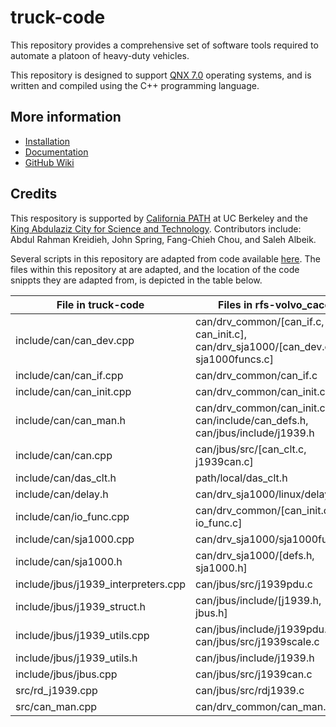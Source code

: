 # truck-code

This repository provides a comprehensive set of software tools required to automate a platoon of heavy-duty vehicles.

This repository is designed to support [QNX 7.0](http://blackberry.qnx.com/en/sdp7) operating systems, and is written and compiled using the C++ programming language.


## More information

- [Installation](https://github.com/AboudyKreidieh/truck-code/wiki/Setup-Instructions)
- [Documentation](https://aboudykreidieh.github.io/truck-code/)
- [GitHub Wiki](https://github.com/AboudyKreidieh/truck-code/wiki)


## Credits

This respository is supported by [California PATH](https://path.berkeley.edu/home) at UC Berkeley and the [King Abdulaziz City for Science and Technology](https://www.kacst.edu.sa/eng/Pages/default.aspx). Contributors include: Abdul Rahman Kreidieh, John Spring, Fang-Chieh Chou, and Saleh Albeik.

Several scripts in this repository are adapted from code available [here](https://github.com/jspring/rfs-volvo_cacc). The files within this repository at are adapted, and the location of the code snippts they are adapted from, is depicted in the table below.

| File in truck-code                  | Files in rfs-volvo_cacc                                                            |
|-------------------------------------|------------------------------------------------------------------------------------|
| include/can/can_dev.cpp             | can/drv_common/[can_if.c, can_init.c], can/drv_sja1000/[can_dev.c, sja1000funcs.c] |
| include/can/can_if.cpp              | can/drv_common/can_if.c                                                            |
| include/can/can_init.cpp            | can/drv_common/can_init.c                                                          |
| include/can/can_man.h               | can/drv_common/can_init.c, can/include/can_defs.h, can/jbus/include/j1939.h        |
| include/can/can.cpp                 | can/jbus/src/[can_clt.c, j1939can.c]                                               |
| include/can/das_clt.h               |  path/local/das_clt.h                                                              |
| include/can/delay.h                 | can/drv_sja1000/linux/delay.h                                                      |
| include/can/io_func.cpp             | can/drv_common/[can_init.c, io_func.c]                                             |
| include/can/sja1000.cpp             | can/drv_sja1000/sja1000funcs.c                                                     |
| include/can/sja1000.h               | can/drv_sja1000/[defs.h, sja1000.h]                                                |
| include/jbus/j1939_interpreters.cpp | can/jbus/src/j1939pdu.c                                                            |
| include/jbus/j1939_struct.h         | can/jbus/include/[j1939.h, jbus.h]                                                 |
| include/jbus/j1939_utils.cpp        | can/jbus/include/j1939pdu.h, can/jbus/src/j1939scale.c                             |
| include/jbus/j1939_utils.h          | can/jbus/include/j1939.h                                                           |
| include/jbus/jbus.cpp               | can/jbus/src/j1939can.c                                                            |
| src/rd_j1939.cpp                    | can/jbus/src/rdj1939.c                                                             |
| src/can_man.cpp                     | can/drv_common/can_man.c                                                           |
